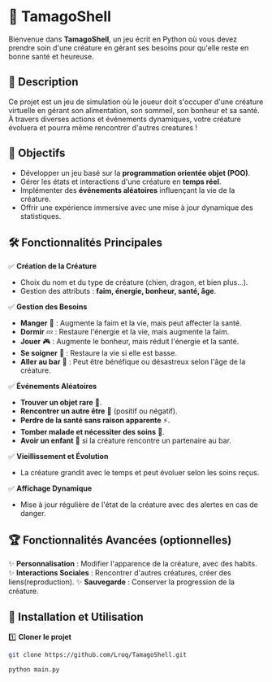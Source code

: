# 🐉 TamagoShell

Bienvenue dans **TamagoShell**, un jeu écrit en Python où vous devez prendre soin d'une créature en gérant ses besoins pour qu'elle reste en bonne santé et heureuse.

## 🚀 Description

Ce projet est un jeu de simulation où le joueur doit s'occuper d'une créature virtuelle en gérant son alimentation, son sommeil, son bonheur et sa santé. À travers diverses actions et événements dynamiques, votre créature évoluera et pourra même rencontrer d'autres creatures !

## 🎯 Objectifs

- Développer un jeu basé sur la **programmation orientée objet (POO)**.
- Gérer les états et interactions d'une créature en **temps réel**.
- Implémenter des **événements aléatoires** influençant la vie de la créature.
- Offrir une expérience immersive avec une mise à jour dynamique des statistiques.

## 🛠 Fonctionnalités Principales

✅ **Création de la Créature**
- Choix du nom et du type de créature (chien, dragon, et bien plus...).
- Gestion des attributs : **faim, énergie, bonheur, santé, âge**.

✅ **Gestion des Besoins**
- **Manger** 🍕 : Augmente la faim et la vie, mais peut affecter la santé.
- **Dormir** 💤 : Restaure l'énergie et la vie, mais augmente la faim.
- **Jouer** 🎮 : Augmente le bonheur, mais réduit l'énergie et la santé.
- **Se soigner** 💊 : Restaure la vie si elle est basse.
- **Aller au bar** 🍻 : Peut être bénéfique ou désastreux selon l'âge de la créature.

✅ **Événements Aléatoires**
- **Trouver un objet rare** 🎁.
- **Rencontrer un autre être** 👥 (positif ou négatif).
- **Perdre de la santé sans raison apparente** ⚡.
- **Tomber malade et nécessiter des soins** 🤒.
- **Avoir un enfant** 👶 si la créature rencontre un partenaire au bar.

✅ **Vieillissement et Évolution**  
- La créature grandit avec le temps et peut évoluer selon les soins reçus.

✅ **Affichage Dynamique**  
- Mise à jour régulière de l'état de la créature avec des alertes en cas de danger.

## 🏆 Fonctionnalités Avancées (optionnelles)

✨ **Personnalisation** : Modifier l'apparence de la créature, avec des habits.
✨ **Interactions Sociales** : Rencontrer d'autres créatures, créer des liens(reproduction).
✨ **Sauvegarde** : Conserver la progression de la créature.  

## 📌 Installation et Utilisation

1️⃣ **Cloner le projet**  
```sh
git clone https://github.com/Lroq/TamagoShell.git

python main.py
